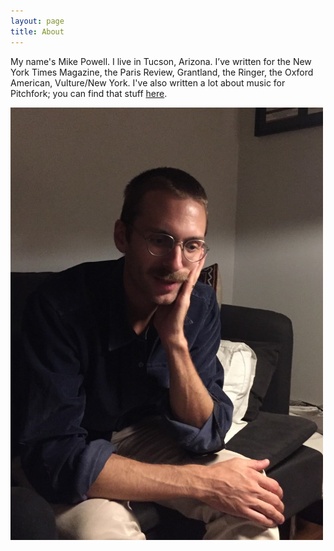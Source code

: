 ```yaml
---
layout: page
title: About
---
```


My name's Mike Powell. I live in Tucson, Arizona. I’ve written for the New York Times Magazine, the Paris Review, Grantland, the Ringer, the Oxford American, Vulture/New York. I've also written a lot about music for Pitchfork; you can find that stuff [here](https://pitchfork.com/staff/mike-powell/).

![](/uploads/images/mike-beard.jpg)

